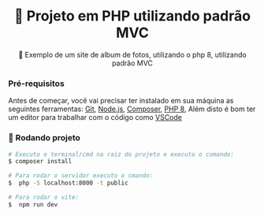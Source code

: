 <h1 align="center">
    <a>🔗 Projeto em PHP utilizando padrão MVC</a>
</h1>
<p align="center">🚀 Exemplo de um site de album de fotos, utilizando o php 8, utilizando padrão MVC</p>

### Pré-requisitos

Antes de começar, você vai precisar ter instalado em sua máquina as seguintes ferramentas:
[Git](https://git-scm.com), [Node.js](https://nodejs.org/en/), [Composer](https://getcomposer.org/), [PHP 8](https://www.php.net/downloads.php),
Além disto é bom ter um editor para trabalhar com o código como [VSCode](https://code.visualstudio.com/)

### 🎲 Rodando projeto

```bash
# Executo o terminal/cmd na raiz do projeto e executo o comando:
$ composer install

# Para rodar o servidor executo o cmando:
$  php -S localhost:8000 -t public

# Para rodar o vite:
$  npm run dev

```
